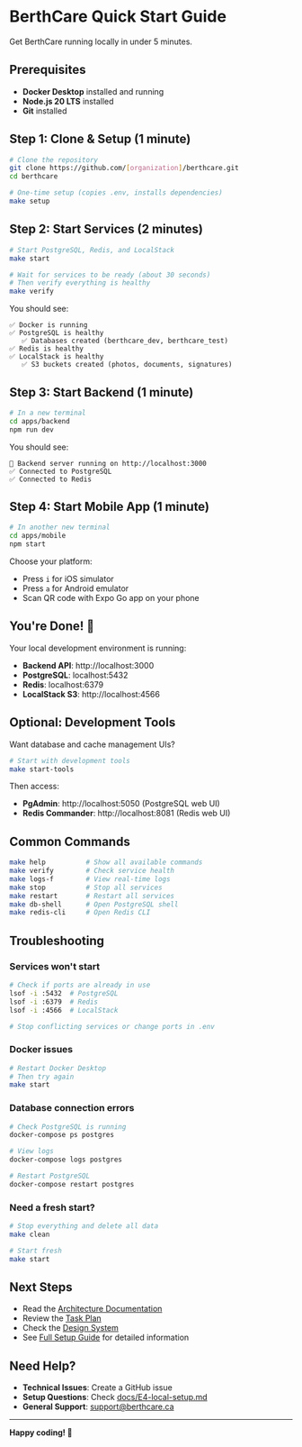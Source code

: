 # BerthCare Quick Start Guide

Get BerthCare running locally in under 5 minutes.

## Prerequisites

- **Docker Desktop** installed and running
- **Node.js 20 LTS** installed
- **Git** installed

## Step 1: Clone & Setup (1 minute)

```bash
# Clone the repository
git clone https://github.com/[organization]/berthcare.git
cd berthcare

# One-time setup (copies .env, installs dependencies)
make setup
```

## Step 2: Start Services (2 minutes)

```bash
# Start PostgreSQL, Redis, and LocalStack
make start

# Wait for services to be ready (about 30 seconds)
# Then verify everything is healthy
make verify
```

You should see:
```
✅ Docker is running
✅ PostgreSQL is healthy
   ✅ Databases created (berthcare_dev, berthcare_test)
✅ Redis is healthy
✅ LocalStack is healthy
   ✅ S3 buckets created (photos, documents, signatures)
```

## Step 3: Start Backend (1 minute)

```bash
# In a new terminal
cd apps/backend
npm run dev
```

You should see:
```
🚀 Backend server running on http://localhost:3000
✅ Connected to PostgreSQL
✅ Connected to Redis
```

## Step 4: Start Mobile App (1 minute)

```bash
# In another new terminal
cd apps/mobile
npm start
```

Choose your platform:
- Press `i` for iOS simulator
- Press `a` for Android emulator
- Scan QR code with Expo Go app on your phone

## You're Done! 🎉

Your local development environment is running:

- **Backend API**: http://localhost:3000
- **PostgreSQL**: localhost:5432
- **Redis**: localhost:6379
- **LocalStack S3**: http://localhost:4566

## Optional: Development Tools

Want database and cache management UIs?

```bash
# Start with development tools
make start-tools
```

Then access:
- **PgAdmin**: http://localhost:5050 (PostgreSQL web UI)
- **Redis Commander**: http://localhost:8081 (Redis web UI)

## Common Commands

```bash
make help          # Show all available commands
make verify        # Check service health
make logs-f        # View real-time logs
make stop          # Stop all services
make restart       # Restart all services
make db-shell      # Open PostgreSQL shell
make redis-cli     # Open Redis CLI
```

## Troubleshooting

### Services won't start

```bash
# Check if ports are already in use
lsof -i :5432  # PostgreSQL
lsof -i :6379  # Redis
lsof -i :4566  # LocalStack

# Stop conflicting services or change ports in .env
```

### Docker issues

```bash
# Restart Docker Desktop
# Then try again
make start
```

### Database connection errors

```bash
# Check PostgreSQL is running
docker-compose ps postgres

# View logs
docker-compose logs postgres

# Restart PostgreSQL
docker-compose restart postgres
```

### Need a fresh start?

```bash
# Stop everything and delete all data
make clean

# Start fresh
make start
```

## Next Steps

- Read the [Architecture Documentation](project-documentation/architecture-output.md)
- Review the [Task Plan](project-documentation/task-plan.md)
- Check the [Design System](design-documentation/README.md)
- See [Full Setup Guide](docs/E4-local-setup.md) for detailed information

## Need Help?

- **Technical Issues**: Create a GitHub issue
- **Setup Questions**: Check [docs/E4-local-setup.md](docs/E4-local-setup.md)
- **General Support**: support@berthcare.ca

---

**Happy coding! 🚀**

